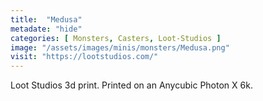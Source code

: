 ```yaml
---
title:  "Medusa"
metadate: "hide"
categories: [ Monsters, Casters, Loot-Studios ]
image: "/assets/images/minis/monsters/Medusa.png"
visit: "https://lootstudios.com/"
---
```

Loot Studios 3d print.
Printed on an Anycubic Photon X 6k.